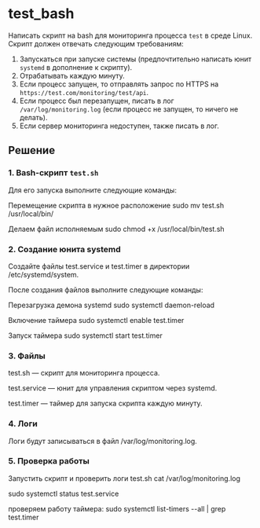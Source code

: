 # test_bash

Написать скрипт на bash для мониторинга процесса `test` в среде Linux. Скрипт должен отвечать следующим требованиям:

1. Запускаться при запуске системы (предпочтительно написать юнит `systemd` в дополнение к скрипту).
2. Отрабатывать каждую минуту.
3. Если процесс запущен, то отправлять запрос по HTTPS на `https://test.com/monitoring/test/api`.
4. Если процесс был перезапущен, писать в лог `/var/log/monitoring.log` (если процесс не запущен, то ничего не делать).
5. Если сервер мониторинга недоступен, также писать в лог.

## Решение

### 1. Bash-скрипт `test.sh`

Для его запуска выполните следующие команды:

Перемещение скрипта в нужное расположение
sudo mv test.sh /usr/local/bin/

Делаем файл исполняемым
sudo chmod +x /usr/local/bin/test.sh

### 2. Создание юнита systemd

Создайте файлы test.service и test.timer в директории /etc/systemd/system.

После создания файлов выполните следующие команды:


Перезагрузка демона systemd
sudo systemctl daemon-reload

Включение таймера
sudo systemctl enable test.timer

Запуск таймера
sudo systemctl start test.timer

### 3. Файлы

test.sh — скрипт для мониторинга процесса.

test.service — юнит для управления скриптом через systemd.

test.timer — таймер для запуска скрипта каждую минуту.

### 4. Логи

Логи будут записываться в файл /var/log/monitoring.log.

### 5. Проверка работы

Запустить скрипт и проверить логи
test.sh
cat /var/log/monitoring.log

sudo systemctl status test.service

проверяем работу таймера:
sudo systemctl list-timers --all | grep test.timer